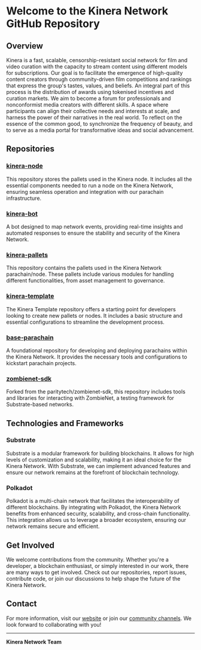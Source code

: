 # Welcome to the Kinera Network GitHub Repository

## Overview

Kinera is a fast, scalable, censorship-resistant social network for film and video curation with the capacity to stream content using different models for subscriptions. Our goal is to facilitate the emergence of high-quality content creators through community-driven film competitions and rankings that express the group's tastes, values, and beliefs. An integral part of this process is the distribution of awards using tokenised incentives and curation markets. 
We aim to become a forum for professionals and nonconformist media creators with different skills. A space where participants can align their collective needs and interests at scale, and harness the power of their narratives in the real world. To reflect on the essence of the common good, to synchronize the frequency of beauty, and to serve as a media portal for transformative ideas and social advancement.


## Repositories

### [kinera-node](https://github.com/K1NERA/kinera-node)
This repository stores the pallets used in the Kinera node. It includes all the essential components needed to run a node on the Kinera Network, ensuring seamless operation and integration with our parachain infrastructure.

### [kinera-bot](https://github.com/K1NERA/kinera-bot)
A bot designed to map network events, providing real-time insights and automated responses to ensure the stability and security of the Kinera Network.

### [kinera-pallets](https://github.com/K1NERA/kinera-pallets)
This repository contains the pallets used in the Kinera Network parachain/node. These pallets include various modules for handling different functionalities, from asset management to governance.

### [kinera-template](https://github.com/K1NERA/kinera-template)
The Kinera Template repository offers a starting point for developers looking to create new pallets or nodes. It includes a basic structure and essential configurations to streamline the development process.

### [base-parachain](https://github.com/K1NERA/base-parachain)
A foundational repository for developing and deploying parachains within the Kinera Network. It provides the necessary tools and configurations to kickstart parachain projects.

### [zombienet-sdk](https://github.com/K1NERA/zombienet-sdk)
Forked from the paritytech/zombienet-sdk, this repository includes tools and libraries for interacting with ZombieNet, a testing framework for Substrate-based networks.

## Technologies and Frameworks

### Substrate
Substrate is a modular framework for building blockchains. It allows for high levels of customization and scalability, making it an ideal choice for the Kinera Network. With Substrate, we can implement advanced features and ensure our network remains at the forefront of blockchain technology.

### Polkadot
Polkadot is a multi-chain network that facilitates the interoperability of different blockchains. By integrating with Polkadot, the Kinera Network benefits from enhanced security, scalability, and cross-chain functionality. This integration allows us to leverage a broader ecosystem, ensuring our network remains secure and efficient.

## Get Involved

We welcome contributions from the community. Whether you're a developer, a blockchain enthusiast, or simply interested in our work, there are many ways to get involved. Check out our repositories, report issues, contribute code, or join our discussions to help shape the future of the Kinera Network.

## Contact

For more information, visit our [website](http://kinera.network/) or join our [community channels](#). We look forward to collaborating with you!

---

**Kinera Network Team**

